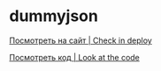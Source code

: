 # dummyjson

[Посмотреть на сайт | Check in deploy](https://internetwarrior.github.io/dummyjson/)

[Посмотреть код | Look at the code](https://github.com/internetwarrior/src_code/)
